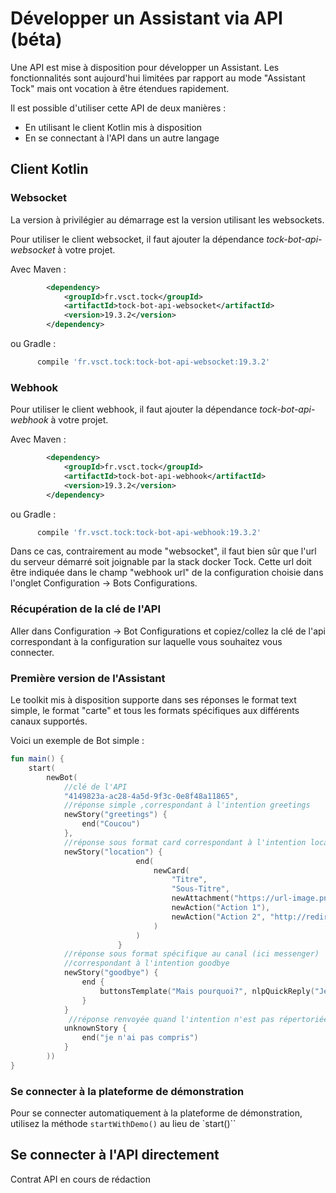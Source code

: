 # Développer un Assistant via API (béta)

Une API est mise à disposition pour développer un Assistant.
Les fonctionnalités sont aujourd'hui limitées par rapport au mode "Assistant Tock"
 mais ont vocation à être étendues rapidement.
 
 Il est possible d'utiliser cette API de deux manières :
 
 - En utilisant le client Kotlin mis à disposition
 - En se connectant à l'API dans un autre langage
 
## Client Kotlin

### Websocket

La version à privilégier au démarrage est la version utilisant les websockets.

Pour utiliser le client websocket, il faut ajouter la dépendance *tock-bot-api-websocket* à votre projet.

Avec Maven :

```xml
        <dependency>
            <groupId>fr.vsct.tock</groupId>
            <artifactId>tock-bot-api-websocket</artifactId>
            <version>19.3.2</version>
        </dependency>
```

ou Gradle :

```gradle
      compile 'fr.vsct.tock:tock-bot-api-websocket:19.3.2'
```

### Webhook

Pour utiliser le client webhook, il faut ajouter la dépendance *tock-bot-api-webhook* à votre projet.

Avec Maven :

```xml
        <dependency>
            <groupId>fr.vsct.tock</groupId>
            <artifactId>tock-bot-api-webhook</artifactId>
            <version>19.3.2</version>
        </dependency>
```

ou Gradle :

```gradle
      compile 'fr.vsct.tock:tock-bot-api-webhook:19.3.2'
```

Dans ce cas, contrairement au mode "websocket", 
il faut bien sûr que l'url du serveur démarré soit joignable par la stack docker Tock.
Cette url doit être indiquée dans le champ "webhook url" de la configuration choisie 
dans l'onglet Configuration -> Bots Configurations.

### Récupération de la clé de l'API

Aller dans Configuration -> Bot Configurations et copiez/collez la clé de l'api
correspondant à la configuration sur laquelle vous souhaitez vous connecter.

### Première version de l'Assistant 

Le toolkit mis à disposition supporte dans ses réponses le format text simple, le format "carte" et tous
les formats spécifiques aux différents canaux supportés.

Voici un exemple de Bot simple : 

```kotlin
fun main() {
    start(
        newBot(
            //clé de l'API
            "4149823a-ac28-4a5d-9f3c-0e8f48a11865",
            //réponse simple ,correspondant à l'intention greetings
            newStory("greetings") {
                end("Coucou")
            },
            //réponse sous format card correspondant à l'intention location
            newStory("location") {
                            end(
                                newCard(
                                    "Titre",
                                    "Sous-Titre",
                                    newAttachment("https://url-image.png"),
                                    newAction("Action 1"),
                                    newAction("Action 2", "http://redirection")
                                )
                            )
                        }
            //réponse sous format spécifique au canal (ici messenger)
            //correspondant à l'intention goodbye
            newStory("goodbye") {
                end {
                    buttonsTemplate("Mais pourquoi?", nlpQuickReply("Je ne veux pas partir"))
                } 
            }                                                                
             //réponse renvoyée quand l'intention n'est pas répertoriée  
            unknownStory {
                end("je n'ai pas compris")
            }
        ))
}
```

### Se connecter à la plateforme de démonstration

Pour se connecter automatiquement à la plateforme de démonstration,
utilisez la méthode `startWithDemo()` au lieu de `start()``

## Se connecter à l'API directement

Contrat API en cours de rédaction